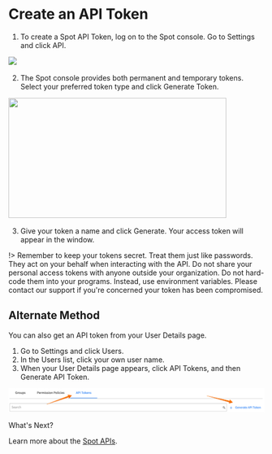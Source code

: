 <meta name="robots" content="noindex">

# Create an API Token

1. To create a Spot API Token, log on to the Spot console. Go to Settings and click API.

<img src="/administration/_media/api-create-api-token-01.png" />

2. The Spot console provides both permanent and temporary tokens. Select your preferred token type and click Generate Token.

<img src="/administration/_media/api-create-api-token-02.png" width="429" height="236" />

3. Give your token a name and click Generate. Your access token will appear in the window.

!> Remember to keep your tokens secret. Treat them just like passwords. They act on your behalf when interacting with the API. Do not share your personal access tokens with anyone outside your organization. Do not hard-code them into your programs. Instead, use environment variables. Please contact our support if you're concerned your token has been compromised.

## Alternate Method

You can also get an API token from your User Details page.

1. Go to Settings and click Users.
2. In the Users list, click your own user name.
3. When your User Details page appears, click API Tokens, and then Generate API Token.

<img src="/administration/_media/api-create-api-token-03.png" />

What's Next?

Learn more about the [Spot APIs](https://docs.spot.io/api/).
